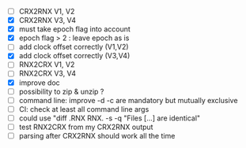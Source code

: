 * [ ] CRX2RNX V1, V2
* [x] CRX2RNX V3, V4
* [x] must take epoch flag into account
* [x] epoch flag > 2 : leave epoch as is
* [ ] add clock offset correctly (V1,V2)
* [x] add clock offset correctly (V3,V4)
* [ ] RNX2CRX V1, V2
* [ ] RNX2CRX V3, V4
* [x] improve doc
* [ ] possibility to zip & unzip ?
* [ ] command line: improve -d -c are mandatory but mutually exclusive
* [ ] CI: check at least all command line args
* [ ] could use "diff .RNX RNX. -s -q "Files [...] are identical"
* [ ] test RNX2CRX from my CRX2RNX output 
* [ ] parsing after CRX2RNX should work all the time
